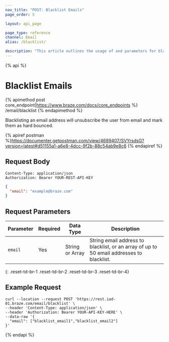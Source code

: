 ```yaml
---
nav_title: "POST: Blacklist Emails"
page_order: 5

layout: api_page

page_type: reference
channel: Email
alias: /blacklist/

description: "This article outlines the usage of and parameters for blacklisting user email addresses with the Post Blacklist Emails Braze endpoint."
---
```

{% api %}
# Blacklist Emails
{% apimethod post core_endpoint|https://www.braze.com/docs/core_endpoints %} 
/email/blacklist
{% endapimethod %}

Blacklisting an email address will unsubscribe the user from email and mark them as hard bounced.

{% apiref postman %}https://documenter.getpostman.com/view/4689407/SVYrsdsG?version=latest#d51155a1-a6e8-4dcc-9f2b-88c54ab9e8c6 {% endapiref %}

## Request Body

```
Content-Type: application/json
Authorization: Bearer YOUR-REST-API-KEY
```

```json
{
  "email": "example@braze.com"
}
```

## Request Parameters

| Parameter | Required | Data Type | Description |
| -----------|----------| --------|------- |
| `email` | Yes | String or Array | String email address to blacklist, or an array of up to 50 email addresses to blacklist. |
{: .reset-td-br-1 .reset-td-br-2 .reset-td-br-3  .reset-td-br-4}

## Example Request
```
curl --location --request POST 'https://rest.iad-01.braze.com/email/blacklist' \
--header 'Content-Type: application/json' \
--header 'Authorization: Bearer YOUR-API-KEY-HERE' \
--data-raw '{
  "email": ["blacklist_email1","blacklist_email2"]
}'
```

{% endapi %}


